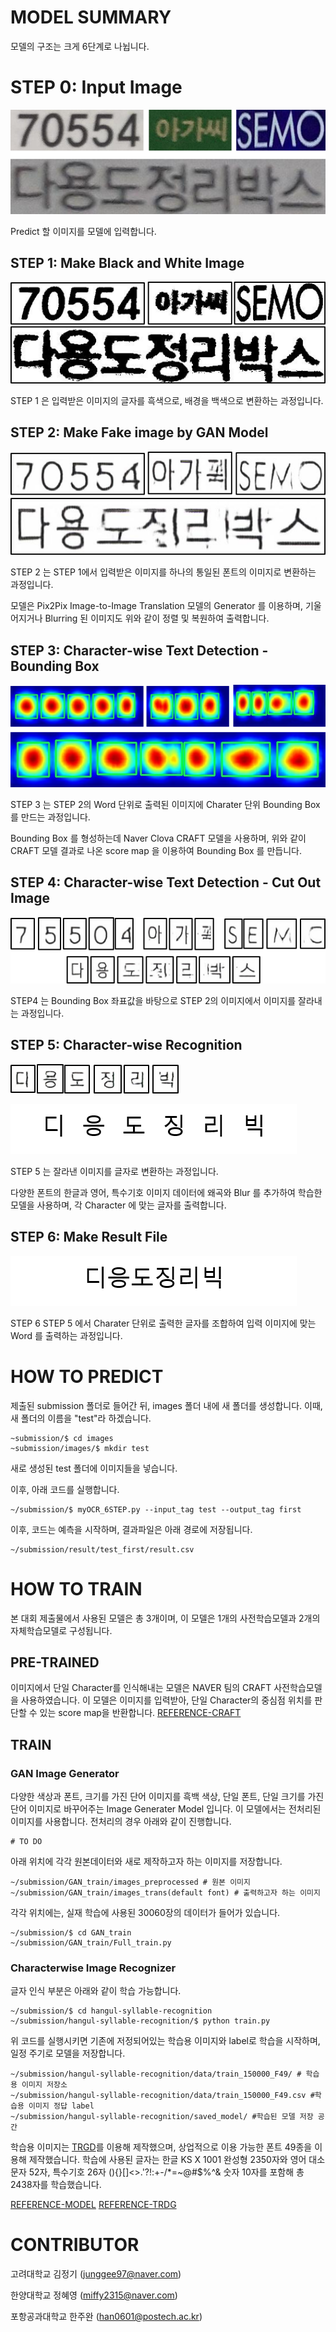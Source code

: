 # MODEL SUMMARY
모델의 구조는 크게 6단계로 나뉩니다.

# STEP 0: Input Image
![raw](./doc/raw.png)

Predict 할 이미지를 모델에 입력합니다.

## STEP 1: Make Black and White Image
![raw](/doc/bnw.png)

STEP 1 은 입력받은 이미지의 글자를 흑색으로, 배경을 백색으로 변환하는 과정입니다.  

## STEP 2: Make Fake image by GAN Model
![raw](./doc/gan.png)

 STEP 2 는 STEP 1에서 입력받은 이미지를 하나의 통일된 폰트의 이미지로 변환하는 과정입니다. 

모델은 Pix2Pix Image-to-Image Translation 모델의 Generator 를 이용하며, 기울어지거나 Blurring 된 이미지도 위와 같이 정렬 및 복원하여 출력합니다.

## STEP 3: Character-wise Text Detection - Bounding Box
![raw](./doc/craft.png)

STEP 3 는 STEP 2의 Word 단위로 출력된 이미지에 Charater 단위 Bounding Box 를 만드는 과정입니다.

Bounding Box 를 형성하는데 Naver Clova CRAFT 모델을 사용하며, 위와 같이 CRAFT 모델 결과로 나온 score map 을 이용하여 Bounding Box 를 만듭니다.

## STEP 4: Character-wise Text Detection - Cut Out Image
![raw](./doc/sep.png)

STEP4 는 Bounding Box 좌표값을 바탕으로 STEP 2의 이미지에서 이미지를 잘라내는 과정입니다.

## STEP 5: Character-wise Recognition
![raw](./doc/recog.png)

![raw](./doc/recog_1.png)

STEP 5 는 잘라낸 이미지를 글자로 변환하는 과정입니다.

다양한 폰트의 한글과 영어, 특수기호 이미지 데이터에 왜곡와 Blur 를 추가하여 학습한 모델을 사용하며, 각 Character 에 맞는 글자를 출력합니다.

## STEP 6: Make Result File

![raw](./doc/word.png)

STEP 6 STEP 5 에서 Charater 단위로 출력한 글자를 조합하여 입력 이미지에 맞는 Word 를 출력하는 과정입니다.




# HOW TO PREDICT
제출된 submission 폴더로 들어간 뒤, images 폴더 내에 새 폴더를 생성합니다.
이때, 새 폴더의 이름을 "test"라 하겠습니다.

~~~
~submission/$ cd images
~submission/images/$ mkdir test
~~~
새로 생성된 test 폴더에 이미지들을 넣습니다.

이후, 아래 코드를 실행합니다.
~~~
~/submission/$ myOCR_6STEP.py --input_tag test --output_tag first
~~~

이후, 코드는 예측을 시작하며, 결과파일은 아래 경로에 저장됩니다.
~~~
~/submission/result/test_first/result.csv
~~~

# HOW TO TRAIN
본 대회 제출물에서 사용된 모델은 총 3개이며, 이 모델은 1개의 사전학습모델과 2개의 자체학습모델로 구성됩니다.

## PRE-TRAINED
이미지에서 단일 Character를 인식해내는 모델은 NAVER 팀의 CRAFT 사전학습모델을 사용하였습니다.
이 모델은 이미지를 입력받아, 단일 Character의 중심점 위치를 판단할 수 있는 score map을 반환합니다.
[REFERENCE-CRAFT](https://github.com/clovaai/CRAFT-pytorch)

## TRAIN
### GAN Image Generator
다양한 색상과 폰트, 크기를 가진 단어 이미지를 흑백 색상, 단일 폰트, 단일 크기를 가진 단어 이미지로 바꾸어주는 Image Generater Model 입니다. 
이 모델에서는 전처리된 이미지를 사용합니다. 전처리의 경우 아래와 같이 진행합니다.

~~~
# TO DO
~~~

아래 위치에 각각 원본데이터와 새로 제작하고자 하는 이미지를 저장합니다.
~~~
~/submission/GAN_train/images_preprocessed # 원본 이미지
~/submission/GAN_train/images_trans(default font) # 출력하고자 하는 이미지
~~~
각각 위치에는, 실재 학습에 사용된 30060장의 데이터가 들어가 있습니다.

~~~
~/submission/$ cd GAN_train
~/submission/GAN_train/Full_train.py
~~~
### Characterwise Image Recognizer
글자 인식 부분은 아래와 같이 학습 가능합니다.
~~~
~/submission/$ cd hangul-syllable-recognition
~/submission/hangul-syllable-recognition/$ python train.py
~~~
위 코드를 실행시키면 기존에 저정되어있는 학습용 이미지와 label로 학습을 시작하며, 일정 주기로 모델을 저장합니다.
~~~
~/submission/hangul-syllable-recognition/data/train_150000_F49/ # 학습용 이미지 저장소
~/submission/hangul-syllable-recognition/data/train_150000_F49.csv #학습용 이미지 정답 label
~/submission/hangul-syllable-recognition/saved_model/ #학습된 모델 저장 공간
~~~

학습용 이미지는 [TRGD](https://github.com/Belval/TextRecognitionDataGenerator)를 이용해 제작했으며, 상업적으로 이용 가능한 폰트 49종을 이용해 제작했습니다.
학습에 사용된 글자는 한글 KS X 1001 완성형 2350자와 영어 대소문자 52자, 특수기호 26자 (){}[]<>.\'?!:+-/*=~@#$%^& 숫자 10자를 포함해 총 2438자를 학습했습니다.

[REFERENCE-MODEL](https://github.com/junstar92/hangul-syllable-recognition)
[REFERENCE-TRDG](https://github.com/Belval/TextRecognitionDataGenerator)

# CONTRIBUTOR
고려대학교 김정기 (junggee97@naver.com)

한양대학교 정혜영 (miffy2315@naver.com)

포항공과대학교 한주완 (han0601@postech.ac.kr)